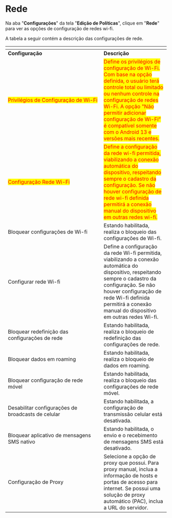 # Rede

Na aba "**Configurações**" da tela "**Edição de Políticas**", clique em "**Rede**" para ver as opções de configuração de redes wi-fi.

A tabela a seguir contém a descrição das configurações de rede.

<table data-header-hidden><thead><tr><th width="283.33962264150944"></th><th></th></tr></thead><tbody><tr><td><strong>Configuração</strong></td><td><strong>Descrição</strong></td></tr><tr><td><mark style="color:red;">Privilégios de Configuração de Wi-Fi</mark></td><td><mark style="color:red;">Define os privilégios de configuração de Wi-Fi. Com base na opção definida, o usuário terá controle total ou limitado ou nenhum controle na configuração de redes Wi-Fi. A opção "Não permitir adicionar configuração de Wi-Fi” é compatível somente com o Android 13 e versões mais recentes.</mark></td></tr><tr><td><mark style="color:red;">Configuração Rede Wi-Fi</mark></td><td><mark style="color:red;">Define a configuração da rede wi-fi permitida, viabilizando a conexão automática do dispositivo, respeitando sempre o cadastro da configuração. Se não houver configuração de rede wi-fi definida permitirá a conexão manual do dispositivo em outras redes wi-fi.</mark></td></tr><tr><td>Bloquear configurações de Wi-fi</td><td>Estando habilitada, realiza o bloqueio das configurações de Wi-fi.</td></tr><tr><td>Configurar rede Wi-fi</td><td>Define a configuração da rede Wi-fi permitida, viabilizando a conexão automática do dispositivo, respeitando sempre o cadastro da configuração. Se não houver configuração de rede Wi-fi definida permitirá a conexão manual do dispositivo em outras redes Wi-fi.</td></tr><tr><td>Bloquear redefinição das configurações de rede</td><td>Estando habilitada, realiza o bloqueio de redefinição das configurações de rede.</td></tr><tr><td>Bloquear dados em roaming</td><td>Estando habilitada, realiza o bloqueio de dados em roaming.</td></tr><tr><td>Bloquear configuração de rede móvel</td><td>Estando habilitada, realiza o bloqueio das configurações de rede móvel.</td></tr><tr><td>Desabilitar configurações de broadcasts de celular</td><td>Estando habilitada, a configuração de transmissão celular está desativada.</td></tr><tr><td>Bloquear aplicativo de mensagens SMS nativo</td><td>Estando habilitada, o envio e o recebimento de mensagens SMS está desativado.</td></tr><tr><td>Configuração de Proxy</td><td>Selecione a opção de proxy que possui. Para proxy manual, inclua a informação de hosts e portas de acesso para internet. Se possui uma solução de proxy automático (PAC), inclua a URL do servidor.</td></tr></tbody></table>
